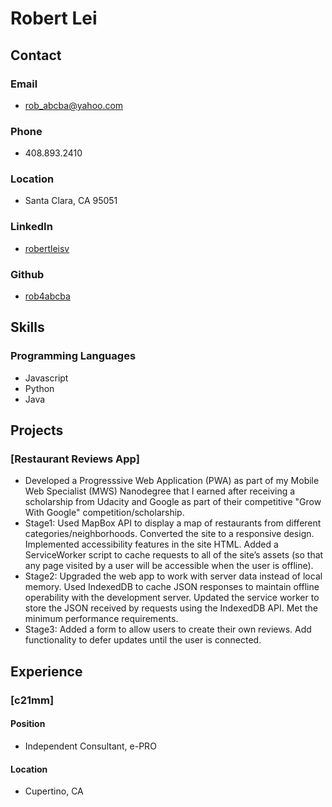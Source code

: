# Robert Lei
## Contact
### Email
- rob_abcba@yahoo.com

### Phone
- 408.893.2410

### Location
- Santa Clara, CA 95051

### LinkedIn
- [robertleisv](https://www.linkedin.com/in/robertleisv/)

### Github
- [rob4abcba](https://github.com/rob4abcba/)

## Skills
### Programming Languages
- Javascript
- Python
- Java

## Projects
### [Restaurant Reviews App]
- Developed a Progresssive Web Application (PWA) as part of my Mobile Web Specialist (MWS) Nanodegree that I earned after receiving a scholarship from Udacity and Google as part of their competitive "Grow With Google" competition/scholarship.
- Stage1: Used MapBox API to display a map of restaurants from different categories/neighborhoods. Converted the site to a responsive design. Implemented accessibility features in the site HTML. Added a ServiceWorker script to cache requests to all of the site’s assets (so that any page visited by a user will be accessible when the user is offline).
- Stage2: Upgraded the web app to work with server data instead of local memory. Used IndexedDB to cache JSON responses to maintain offline operability with the development server. Updated the service worker to store the JSON received by requests using the IndexedDB API.  Met the minimum performance requirements.  
- Stage3: Added a form to allow users to create their own reviews. Add functionality to defer updates until the user is connected.

## Experience
### [c21mm]
#### Position
- Independent Consultant, e-PRO

#### Location
- Cupertino, CA
